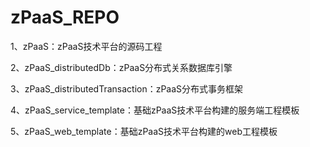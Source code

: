 # zPaaS_REPO
1、zPaaS：zPaaS技术平台的源码工程

2、zPaaS_distributedDb：zPaaS分布式关系数据库引擎

3、zPaaS_distributedTransaction：zPaaS分布式事务框架

4、zPaaS_service_template：基础zPaaS技术平台构建的服务端工程模板

5、zPaaS_web_template：基础zPaaS技术平台构建的web工程模板
